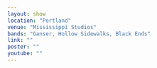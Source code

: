 ```yaml
---
layout: show
location: "Portland"
venue: "Mississippi Studios"
bands: "Ganser, Hollow Sidewalks, Black Ends"
link: ""
poster: ""
youtube: ""
---
```



